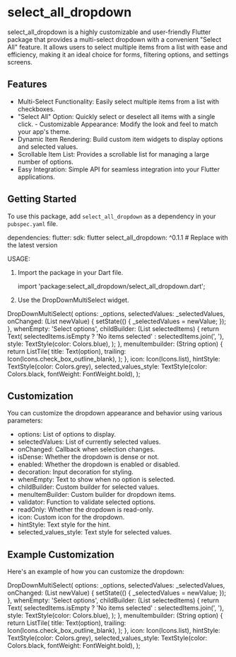 # select_all_dropdown

select_all_dropdown is a highly customizable and user-friendly Flutter package that provides a multi-select dropdown with a convenient "Select All" feature. It allows users to select multiple items from a list with ease and efficiency, making it an ideal choice for forms, filtering options, and settings screens.


## Features

- Multi-Select Functionality: Easily select multiple items from a list with checkboxes.
- "Select All" Option: Quickly select or deselect all items with a single click.
- Customizable Appearance: Modify the look and feel to match your app's theme.
- Dynamic Item Rendering: Build custom item widgets to display options and selected values.
- Scrollable Item List: Provides a scrollable list for managing a large number of options.
- Easy Integration: Simple API for seamless integration into your Flutter applications.

## Getting Started

To use this package, add `select_all_dropdown` as a dependency in your `pubspec.yaml` file.

dependencies:
  flutter:
    sdk: flutter
  select_all_dropdown: ^0.1.1 # Replace with the latest version

USAGE:

1. Import the package in your Dart file.

    import 'package:select_all_dropdown/select_all_dropdown.dart';

2. Use the DropDownMultiSelect widget.

 DropDownMultiSelect<String>(
  options: _options,
  selectedValues: _selectedValues,
  onChanged: (List<String> newValue) {
    setState(() {
      _selectedValues = newValue;
    });
  },
  whenEmpty: 'Select options',
  childBuilder: (List<String> selectedItems) {
    return Text(
      selectedItems.isEmpty ? 'No items selected' : selectedItems.join(', '),
      style: TextStyle(color: Colors.blue),
    );
  },
  menuItembuilder: (String option) {
    return ListTile(
      title: Text(option),
      trailing: Icon(Icons.check_box_outline_blank),
    );
  },
  icon: Icon(Icons.list),
  hintStyle: TextStyle(color: Colors.grey),
  selected_values_style: TextStyle(color: Colors.black, fontWeight: FontWeight.bold),
);

   
## Customization

You can customize the dropdown appearance and behavior using various parameters:

- options: List of options to display.
- selectedValues: List of currently selected values.
- onChanged: Callback when selection changes.
- isDense: Whether the dropdown is dense or not.
- enabled: Whether the dropdown is enabled or disabled.
- decoration: Input decoration for styling.
- whenEmpty: Text to show when no option is selected.
- childBuilder: Custom builder for selected values.
- menuItemBuilder: Custom builder for dropdown items.
- validator: Function to validate selected options.
- readOnly: Whether the dropdown is read-only.
- icon: Custom icon for the dropdown.
- hintStyle: Text style for the hint.
- selected_values_style: Text style for selected values.

##  Example Customization
Here's an example of how you can customize the dropdown:

DropDownMultiSelect<String>(
  options: _options,
  selectedValues: _selectedValues,
  onChanged: (List<String> newValue) {
    setState(() {
      _selectedValues = newValue;
    });
  },
  whenEmpty: 'Select options',
  childBuilder: (List<String> selectedItems) {
    return Text(
      selectedItems.isEmpty ? 'No items selected' : selectedItems.join(', '),
      style: TextStyle(color: Colors.blue),
    );
  },
  menuItembuilder: (String option) {
    return ListTile(
      title: Text(option),
      trailing: Icon(Icons.check_box_outline_blank),
    );
  },
  icon: Icon(Icons.list),
  hintStyle: TextStyle(color: Colors.grey),
  selected_values_style: TextStyle(color: Colors.black, fontWeight: FontWeight.bold),
);

